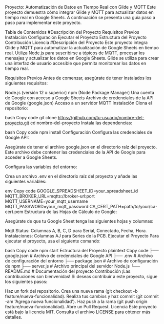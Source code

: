 Proyecto: Automatización de Datos en Tiempo Real con Glide y MQTT
Este proyecto demuestra cómo integrar Glide y MQTT para actualizar datos en tiempo real en Google Sheets. A continuación se presenta una guía paso a paso para implementar este proyecto.

Tabla de Contenidos
#Descripción del Proyecto
Requisitos Previos
Instalación
Configuración
Ejecutar el Proyecto
Estructura del Proyecto
Contribución
Licencia
#Descripción del Proyecto
Este proyecto integra Glide y MQTT para automatizar la actualización de Google Sheets en tiempo real. Utiliza Node.js para suscribirse a tópicos de MQTT, procesar los mensajes y actualizar los datos en Google Sheets. Glide se utiliza para crear una interfaz de usuario accesible que permita monitorear los datos en tiempo real.

Requisitos Previos
Antes de comenzar, asegúrate de tener instalados los siguientes requisitos:

Node.js (versión 12 o superior)
npm (Node Package Manager)
Una cuenta de Google con acceso a Google Sheets
Archivo de credenciales de la API de Google (google.json)
Acceso a un servidor MQTT
Instalación
Clona el repositorio:

bash
Copy code
git clone https://github.com/tu-usuario/nombre-del-proyecto.git
cd nombre-del-proyecto
Instala las dependencias:

bash
Copy code
npm install
Configuración
Configura las credenciales de Google API:

Asegúrate de tener el archivo google.json en el directorio raíz del proyecto. Este archivo debe contener las credenciales de la API de Google para acceder a Google Sheets.

Configura las variables del entorno:

Crea un archivo .env en el directorio raíz del proyecto y añade las siguientes variables:

env
Copy code
GOOGLE_SPREADSHEET_ID=your_spreadsheet_id
MQTT_BROKER_URL=mqtts://broker-url:port
MQTT_USERNAME=your_mqtt_username
MQTT_PASSWORD=your_mqtt_password
CA_CERT_PATH=path/to/your/ca-cert.pem
Estructura de las Hojas de Cálculo de Google:

Asegúrate de que tu Google Sheet tenga las siguientes hojas y columnas:

Mqtt Status: Columnas A, B, C, D para Serial, Conectado, Fecha, Hora.
Instalaciones: Columnas AJ para Series de la PCB.
Ejecutar el Proyecto
Para ejecutar el proyecto, usa el siguiente comando:

bash
Copy code
npm start
Estructura del Proyecto
plaintext
Copy code
├── google.json          # Archivo de credenciales de Google API
├── .env                 # Archivo de configuración del entorno
├── package.json         # Archivo de configuración de npm
├── server.js            # Archivo principal del servidor Node.js
└── README.md            # Documentación del proyecto
Contribución
¡Las contribuciones son bienvenidas! Si deseas contribuir a este proyecto, sigue los siguientes pasos:

Haz un fork del repositorio.
Crea una nueva rama (git checkout -b feature/nueva-funcionalidad).
Realiza tus cambios y haz commit (git commit -am 'Agrega nueva funcionalidad').
Haz push a la rama (git push origin feature/nueva-funcionalidad).
Abre un Pull Request.
Licencia
Este proyecto está bajo la licencia MIT. Consulta el archivo LICENSE para obtener más detalles.

